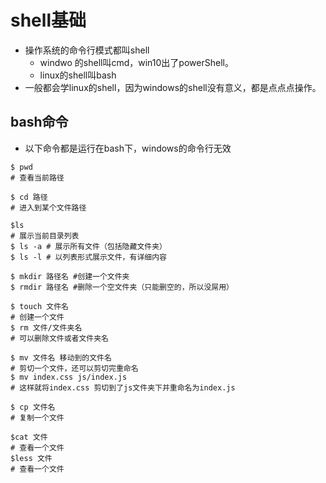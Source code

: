 # shell基础

- 操作系统的命令行模式都叫shell
  + windwo 的shell叫cmd，win10出了powerShell。
  + linux的shell叫bash
- 一般都会学linux的shell，因为windows的shell没有意义，都是点点点操作。

## bash命令

- 以下命令都是运行在bash下，windows的命令行无效

```shell
$ pwd
# 查看当前路径

$ cd 路径
# 进入到某个文件路径

$ls
# 展示当前目录列表
$ ls -a # 展示所有文件（包括隐藏文件夹）
$ ls -l # 以列表形式展示文件，有详细内容

$ mkdir 路径名	#创建一个文件夹
$ rmdir 路径名	#删除一个空文件夹（只能删空的，所以没屌用）

$ touch 文件名
# 创建一个文件
$ rm 文件/文件夹名
# 可以删除文件或者文件夹名

$ mv 文件名 移动到的文件名
# 剪切一个文件，还可以剪切完重命名
$ mv index.css js/index.js
# 这样就将index.css 剪切到了js文件夹下并重命名为index.js

$ cp 文件名
# 复制一个文件

$cat 文件
# 查看一个文件
$less 文件
# 查看一个文件
```

